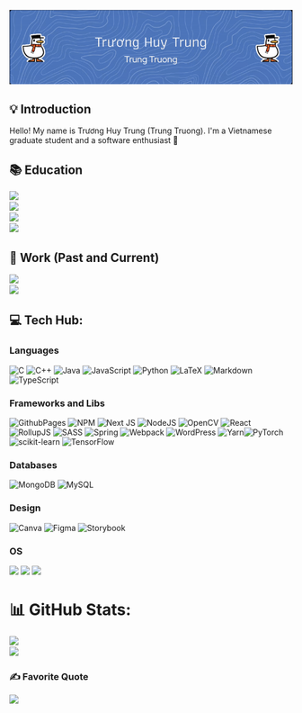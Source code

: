 
![Header](./header.gif)

## 💡 Introduction

Hello! My name is Trương Huy Trung (Trung Truong). I'm a Vietnamese graduate student and a software enthusiast 👋

## 📚 Education 

<a href="https://chuyensp.edu.vn">
<img src="https://img.shields.io/badge/K50E1 (2016~2019) - HSGS,HNUE-EADBC6?style=for-the-badge"/>
</a>
<br>
<a href="https://cse.unist.ac.kr/eng/">
<img src="https://img.shields.io/badge/B.S Computer Science and Engineering (2019~2023) - UNIST-001b54?style=for-the-badge"/>
</a>
<br>
<a href="https://business.unist.ac.kr/eng/">
<img src="https://img.shields.io/badge/B.S Business Administration (2019~2023) - UNIST-001b54?style=for-the-badge"/>
</a>
<br>
<a href="https://set.adelaide.edu.au/computer-and-mathematical-sciences/">
<img src="https://img.shields.io/badge/Master of Computer Science (2024~2025) - University of Adelaide-082338?style=for-the-badge"/>
</a>
<be>

## 🔬 Work (Past and Current)

<a href="https://www.sapogo.com/">
<img src="https://img.shields.io/badge/Software Dev Intern (2022) - SAPO TECHNOLOGY JSC-0fd186?style=for-the-badge"/>
</a>
<br>
<a href="https://github.com/UNIST-LOFT">
<img src="https://img.shields.io/badge/Research Intern/Research Assistant (2022~2023) - LOFT-f11f0f?style=for-the-badge"/>
</a>
<be>

## 💻 Tech Hub:

### Languages
![C](https://img.shields.io/badge/c-%2300599C.svg?style=for-the-badge&logo=c&logoColor=white) ![C++](https://img.shields.io/badge/c++-%2300599C.svg?style=for-the-badge&logo=c%2B%2B&logoColor=white) ![Java](https://img.shields.io/badge/java-%23ED8B00.svg?style=for-the-badge&logo=openjdk&logoColor=white) ![JavaScript](https://img.shields.io/badge/javascript-%23323330.svg?style=for-the-badge&logo=javascript&logoColor=%23F7DF1E) ![Python](https://img.shields.io/badge/python-3670A0?style=for-the-badge&logo=python&logoColor=ffdd54) ![LaTeX](https://img.shields.io/badge/latex-%23008080.svg?style=for-the-badge&logo=latex&logoColor=white) ![Markdown](https://img.shields.io/badge/markdown-%23000000.svg?style=for-the-badge&logo=markdown&logoColor=white) ![TypeScript](https://img.shields.io/badge/typescript-%23007ACC.svg?style=for-the-badge&logo=typescript&logoColor=white) 

### Frameworks and Libs

![GithubPages](https://img.shields.io/badge/github%20pages-121013?style=for-the-badge&logo=github&logoColor=white) ![NPM](https://img.shields.io/badge/NPM-%23CB3837.svg?style=for-the-badge&logo=npm&logoColor=white) ![Next JS](https://img.shields.io/badge/Next-black?style=for-the-badge&logo=next.js&logoColor=white) ![NodeJS](https://img.shields.io/badge/node.js-6DA55F?style=for-the-badge&logo=node.js&logoColor=white) ![OpenCV](https://img.shields.io/badge/opencv-%23white.svg?style=for-the-badge&logo=opencv&logoColor=white) ![React](https://img.shields.io/badge/react-%2320232a.svg?style=for-the-badge&logo=react&logoColor=%2361DAFB) ![RollupJS](https://img.shields.io/badge/RollupJS-ef3335?style=for-the-badge&logo=rollup.js&logoColor=white) ![SASS](https://img.shields.io/badge/SASS-hotpink.svg?style=for-the-badge&logo=SASS&logoColor=white) ![Spring](https://img.shields.io/badge/spring-%236DB33F.svg?style=for-the-badge&logo=spring&logoColor=white) ![Webpack](https://img.shields.io/badge/webpack-%238DD6F9.svg?style=for-the-badge&logo=webpack&logoColor=black) ![WordPress](https://img.shields.io/badge/WordPress-%23117AC9.svg?style=for-the-badge&logo=WordPress&logoColor=white) ![Yarn](https://img.shields.io/badge/yarn-%232C8EBB.svg?style=for-the-badge&logo=yarn&logoColor=white)![PyTorch](https://img.shields.io/badge/PyTorch-%23EE4C2C.svg?style=for-the-badge&logo=PyTorch&logoColor=white) ![scikit-learn](https://img.shields.io/badge/scikit--learn-%23F7931E.svg?style=for-the-badge&logo=scikit-learn&logoColor=white) ![TensorFlow](https://img.shields.io/badge/TensorFlow-%23FF6F00.svg?style=for-the-badge&logo=TensorFlow&logoColor=white)

### Databases
![MongoDB](https://img.shields.io/badge/MongoDB-%234ea94b.svg?style=for-the-badge&logo=mongodb&logoColor=white) ![MySQL](https://img.shields.io/badge/mysql-%2300000f.svg?style=for-the-badge&logo=mysql&logoColor=white) 

### Design
![Canva](https://img.shields.io/badge/Canva-%2300C4CC.svg?style=for-the-badge&logo=Canva&logoColor=white) ![Figma](https://img.shields.io/badge/figma-%23F24E1E.svg?style=for-the-badge&logo=figma&logoColor=white) ![Storybook](https://img.shields.io/badge/-Storybook-FF4785?style=for-the-badge&logo=storybook&logoColor=white) 

### OS

<img src="https://img.shields.io/badge/windows-0078D6?style=for-the-badge&logo=windows&logoColor=white"> <img src="https://img.shields.io/badge/ubuntu-E95420?style=for-the-badge&logo=ubuntu&logoColor=white">
<img src="https://img.shields.io/badge/debian-d70a53?style=for-the-badge&logo=windows&logoColor=white">

# 📊 GitHub Stats:
![](https://github-readme-stats.vercel.app/api?username=trungtruong1&theme=react&hide_border=false&include_all_commits=false&count_private=false&hide_rank=true)<br/>
![](https://github-readme-stats.vercel.app/api/top-langs/?username=trungtruong1&theme=react&hide_border=false&include_all_commits=false&count_private=false&layout=compact)

### ✍️ Favorite Quote
![](https://quotes-github-readme.vercel.app/api?quote=Có%20vẻ%20không%20challenging%20lắm&type=horizontal&theme=dark&author=Vanh)

<!-- Proudly created with GPRM ( https://gprm.itsvg.in ) -->
